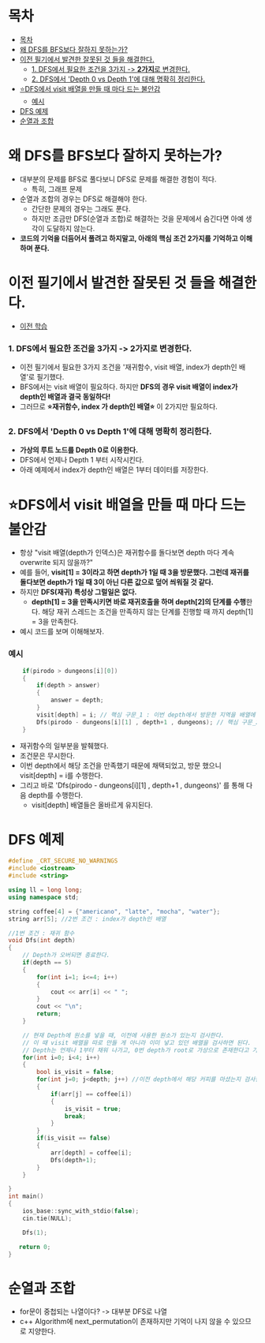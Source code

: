 # 목차
- [목차](#목차)
- [왜 DFS를 BFS보다 잘하지 못하는가?](#왜-dfs를-bfs보다-잘하지-못하는가)
- [이전 필기에서 발견한 잘못된 것 들을 해결한다.](#이전-필기에서-발견한-잘못된-것-들을-해결한다)
    - [1. DFS에서 필요한 조건을 3가지 -> **2가지**로 변경한다.](#1-dfs에서-필요한-조건을-3가지---2가지로-변경한다)
    - [2. DFS에서 'Depth 0 vs Depth 1'에 대해 명확히 정리한다.](#2-dfs에서-depth-0-vs-depth-1에-대해-명확히-정리한다)
- [:star:DFS에서 visit 배열을 만들 때 마다 드는 불안감](#stardfs에서-visit-배열을-만들-때-마다-드는-불안감)
    - [예시](#예시)
- [DFS 예제](#dfs-예제)
- [순열과 조합](#순열과-조합)

# 왜 DFS를 BFS보다 잘하지 못하는가?
- 대부분의 문제를 BFS로 풀다보니 DFS로 문제를 해결한 경험이 적다.
  - 특히, 그래프 문제
- 순열과 조합의 경우는 DFS로 해결해야 한다.
  - 간단한 문제의 경우는 그래도 푼다.
  - 하지만 조금만 DFS(순열과 조합)로 해결하는 것을 문제에서 숨긴다면 아예 생각이 도달하지 않는다.
- **코드의 기억을 더듬어서 풀려고 하지말고, 아래의 핵심 조건 2가지를 기억하고 이해하며 푼다.**

# 이전 필기에서 발견한 잘못된 것 들을 해결한다.
- [이전 학습](https://github.com/pjw960316/Unity_Client_Programmer/blob/main/Computer%20Science/Study%20In%20College/Algorithm%20(Coding%20Test).pdf)
### 1. DFS에서 필요한 조건을 3가지 -> **2가지**로 변경한다.
- 이전 필기에서 필요한 3가지 조건을 '재귀함수, visit 배열, index가 depth인 배열'로 필기했다.
- BFS에서는 visit 배열이 필요하다. 하지만 **DFS의 경우 visit 배열이 index가 depth인 배열과 결국 동일하다!**
- 그러므로 **:star:재귀함수, index 가 depth인 배열:star:** 이 2가지만 필요하다.

### 2. DFS에서 'Depth 0 vs Depth 1'에 대해 명확히 정리한다.
- **가상의 루트 노드를 Depth 0로 이용한다.**
- DFS에서 언제나 Depth 1 부터 시작시킨다.
- 아래 예제에서 index가 depth인 배열은 1부터 데이터를 저장한다.

# :star:DFS에서 visit 배열을 만들 때 마다 드는 불안감
- 항상 "visit 배열(depth가 인덱스)은 재귀함수를 돌다보면 depth 마다 계속 overwrite 되지 않을까?"
- 예를 들어, **visit[1] = 3이라고 하면 depth가 1일 때 3을 방문했다. 그런데 재귀를 돌다보면 depth가 1일 때 3이 아닌 다른 값으로 덮어 씌워질 것 같다.**
- 하지만 **DFS(재귀) 특성상 그럴일은 없다.**
  - **depth[1] = 3을 만족시키면 바로 재귀호출을 하며 depth[2]의 단계를 수행**한다. 해당 재귀 스레드는 조건을 만족하지 않는 단계를 진행할 때 까지 depth[1] = 3을 만족한다.
- 예시 코드를 보며 이해해보자.
### 예시
~~~c++
    if(pirodo > dungeons[i][0])
    {
        if(depth > answer)
        {
            answer = depth;
        }
        visit[depth] = i; // 핵심 구문_1 : 이번 depth에서 방문한 지역을 배열에 초기화
        Dfs(pirodo - dungeons[i][1] , depth+1 , dungeons); // 핵심 구문_2 : 바로 다음 단계의 depth로 DFS를 수행        
    }
~~~
  - 재귀함수의 일부분을 발췌했다.
  - 조건문은 무시한다. 
  - 이번 depth에서 해당 조건을 만족했기 때문에 채택되었고, 방문 했으니 visit[depth] = i를 수행한다.
  - 그리고 바로 'Dfs(pirodo - dungeons[i][1] , depth+1 , dungeons)' 를 통해 다음 depth를 수행한다.
    - visit[depth] 배열들은 올바르게 유지된다.
# DFS 예제
~~~c++
#define _CRT_SECURE_NO_WARNINGS
#include <iostream>
#include <string>

using ll = long long;
using namespace std;

string coffee[4] = {"americano", "latte", "mocha", "water"};
string arr[5]; //2번 조건 : index가 depth인 배열

//1번 조건 : 재귀 함수
void Dfs(int depth)
{
    // Depth가 오버되면 종료한다.
    if(depth == 5)
    {
        for(int i=1; i<=4; i++)
        {
            cout << arr[i] << " ";
        }
        cout << "\n";
        return;
    }

    // 현재 Depth에 원소를 넣을 때, 이전에 사용한 원소가 있는지 검사한다.
    // 이 때 visit 배열을 따로 만들 게 아니라 이미 넣고 있던 배열을 검사하면 된다.
    // Depth는 언제나 1부터 채워 나가고, 0번 depth가 root로 가상으로 존재한다고 가정한다.
    for(int i=0; i<4; i++)
    {
        bool is_visit = false;
        for(int j=0; j<depth; j++) //이전 depth에서 해당 커피를 마셨는지 검사한다.
        {
            if(arr[j] == coffee[i])
            {
                is_visit = true;
                break;
            }
        }
        if(is_visit == false)
        {
            arr[depth] = coffee[i];
            Dfs(depth+1);
        }
    }

}
int main()
{
    ios_base::sync_with_stdio(false);
    cin.tie(NULL);

    Dfs(1);

   return 0;
}
~~~

# 순열과 조합
- for문이 중첩되는 나열이다? -> 대부분 DFS로 나열
- c++ Algorithm에 next_permutation이 존재하지만 기억이 나지 않을 수 있으므로 지양한다.